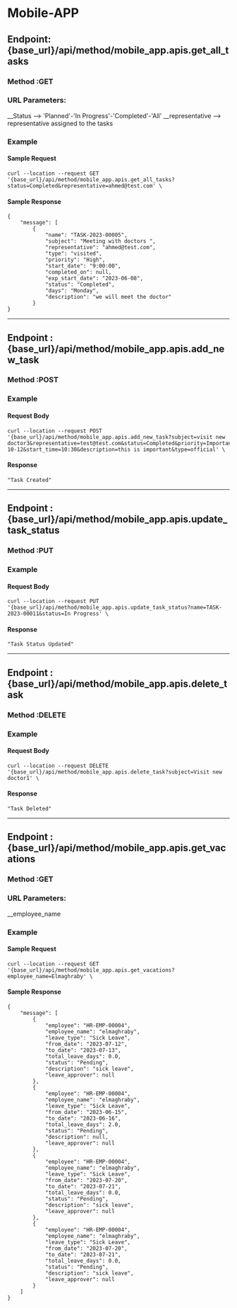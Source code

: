 # Mobile-APP
## Endpoint:{base_url}/api/method/mobile_app.apis.get_all_tasks
### Method :GET

### URL Parameters:
__Status --> 'Planned'-'In Progress'-'Completed'-'All'
__representative  --> representative assigned to the tasks

### Example
#### Sample Request
```
curl --location --request GET '{base_url}/api/method/mobile_app.apis.get_all_tasks?status=Completed&representative=ahmed@test.com' \
```
#### Sample Response
```
{
    "message": [
        {
            "name": "TASK-2023-00005",
            "subject": "Meeting with doctors ",
            "representative": "ahmed@test.com",
            "type": "visited",
            "priority": "High",
            "start_date": "9:00:00",
            "completed_on": null,
            "exp_start_date": "2023-06-08",
            "status": "Completed",
            "days": "Monday",
            "description": "we will meet the doctor"
        }
}
```
____________________________________________________________________________________________________________________________
## Endpoint :{base_url}/api/method/mobile_app.apis.add_new_task
### Method :POST

### Example
#### Request Body
```
curl --location --request POST '{base_url}/api/method/mobile_app.apis.add_new_task?subject=visit new doctor3&representative=test@test.com&status=Completed&priority=Important&days=Monday&exp_start_date=2023-10-12&start_time=10:30&description=this is important&type=official' \
```
#### Response
 ```
 "Task Created"
 ```
 ____________________________________________________________________________________________________________________________
 ## Endpoint :{base_url}/api/method/mobile_app.apis.update_task_status
 ### Method :PUT
 
 ### Example
 #### Request Body
 ```
 curl --location --request PUT '{base_url}/api/method/mobile_app.apis.update_task_status?name=TASK-2023-00011&status=In Progress' \
 ```
#### Response
```
"Task Status Updated"
```

____________________________________________________________________________________________________________________________
## Endpoint :{base_url}/api/method/mobile_app.apis.delete_task
### Method :DELETE

### Example
#### Request Body
```
curl --location --request DELETE '{base_url}/api/method/mobile_app.apis.delete_task?subject=Visit new doctor1' \
```
#### Response
```
"Task Deleted"
```
______________________________________________________________________________________________________________________________
## Endpoint :{base_url}/api/method/mobile_app.apis.get_vacations
### Method :GET
### URL Parameters:
__employee_name

### Example
#### Sample Request
```
curl --location --request GET '{base_url}/api/method/mobile_app.apis.get_vacations?employee_name=Elmaghraby' \
```
#### Sample Response
```
{
    "message": [
        {
            "employee": "HR-EMP-00004",
            "employee_name": "elmaghraby",
            "leave_type": "Sick Leave",
            "from_date": "2023-07-12",
            "to_date": "2023-07-13",
            "total_leave_days": 0.0,
            "status": "Pending",
            "description": "sick leave",
            "leave_approver": null
        },
        {
            "employee": "HR-EMP-00004",
            "employee_name": "elmaghraby",
            "leave_type": "Sick Leave",
            "from_date": "2023-06-15",
            "to_date": "2023-06-16",
            "total_leave_days": 2.0,
            "status": "Pending",
            "description": null,
            "leave_approver": null
        },
        {
            "employee": "HR-EMP-00004",
            "employee_name": "elmaghraby",
            "leave_type": "Sick Leave",
            "from_date": "2023-07-20",
            "to_date": "2023-07-21",
            "total_leave_days": 0.0,
            "status": "Pending",
            "description": "sick leave",
            "leave_approver": null
        },
        {
            "employee": "HR-EMP-00004",
            "employee_name": "elmaghraby",
            "leave_type": "Sick Leave",
            "from_date": "2023-07-20",
            "to_date": "2023-07-21",
            "total_leave_days": 0.0,
            "status": "Pending",
            "description": "sick leave",
            "leave_approver": null
        }
    ]
}
```
